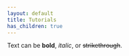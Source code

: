 ```yaml
---
layout: default
title: Tutorials
has_children: true
---
```


Text can be **bold**, _italic_, or ~~strikethrough~~.
